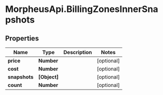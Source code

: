 # MorpheusApi.BillingZonesInnerSnapshots

## Properties

Name | Type | Description | Notes
------------ | ------------- | ------------- | -------------
**price** | **Number** |  | [optional] 
**cost** | **Number** |  | [optional] 
**snapshots** | **[Object]** |  | [optional] 
**count** | **Number** |  | [optional] 


